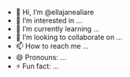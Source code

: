 - 👋 Hi, I’m @ellajanealiare
- 👀 I’m interested in ...
- 🌱 I’m currently learning ...
- 💞️ I’m looking to collaborate on ...
- 📫 How to reach me ...
- 😄 Pronouns: ...
- ⚡ Fun fact: ...

<!---
ellajanealiare/ellajanealiare is a ✨ special ✨ repository because its `README.md` (this file) appears on your GitHub profile.
You can click the Preview link to take a look at your changes.
--->
